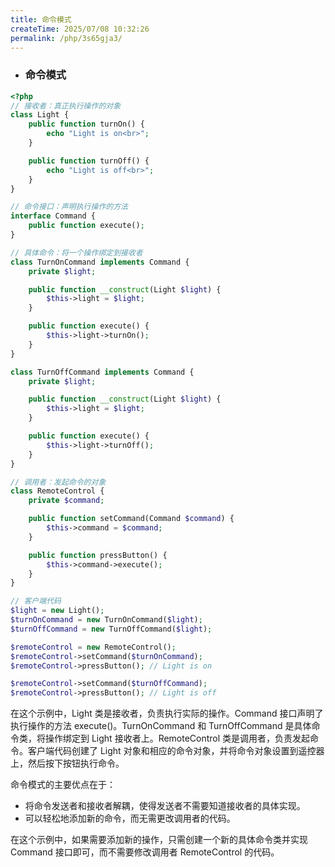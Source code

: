 ```yaml
---
title: 命令模式
createTime: 2025/07/08 10:32:26
permalink: /php/3s65gja3/
---
```

* ### 命令模式


```php
<?php
// 接收者：真正执行操作的对象
class Light {
    public function turnOn() {
        echo "Light is on<br>";
    }

    public function turnOff() {
        echo "Light is off<br>";
    }
}

// 命令接口：声明执行操作的方法
interface Command {
    public function execute();
}

// 具体命令：将一个操作绑定到接收者
class TurnOnCommand implements Command {
    private $light;

    public function __construct(Light $light) {
        $this->light = $light;
    }

    public function execute() {
        $this->light->turnOn();
    }
}

class TurnOffCommand implements Command {
    private $light;

    public function __construct(Light $light) {
        $this->light = $light;
    }

    public function execute() {
        $this->light->turnOff();
    }
}

// 调用者：发起命令的对象
class RemoteControl {
    private $command;

    public function setCommand(Command $command) {
        $this->command = $command;
    }

    public function pressButton() {
        $this->command->execute();
    }
}

// 客户端代码
$light = new Light();
$turnOnCommand = new TurnOnCommand($light);
$turnOffCommand = new TurnOffCommand($light);

$remoteControl = new RemoteControl();
$remoteControl->setCommand($turnOnCommand);
$remoteControl->pressButton(); // Light is on

$remoteControl->setCommand($turnOffCommand);
$remoteControl->pressButton(); // Light is off

```


在这个示例中，Light 类是接收者，负责执行实际的操作。Command 接口声明了执行操作的方法 execute()。TurnOnCommand 和 TurnOffCommand 是具体命令类，将操作绑定到 Light 接收者上。RemoteControl 类是调用者，负责发起命令。客户端代码创建了 Light 对象和相应的命令对象，并将命令对象设置到遥控器上，然后按下按钮执行命令。

命令模式的主要优点在于：

- 将命令发送者和接收者解耦，使得发送者不需要知道接收者的具体实现。
- 可以轻松地添加新的命令，而无需更改调用者的代码。

在这个示例中，如果需要添加新的操作，只需创建一个新的具体命令类并实现 Command 接口即可，而不需要修改调用者 RemoteControl 的代码。